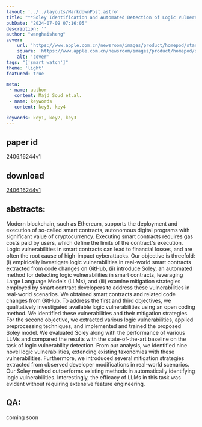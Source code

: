 ```yaml
---
layout: '../../layouts/MarkdownPost.astro'
title: "**Soley Identification and Automated Detection of Logic Vulnerabilities in Ethereum Smart Contracts Using Large Language Models**"
pubDate: "2024-07-09 07:16:05"
description: ''
author: "wanghaisheng"
cover:
    url: 'https://www.apple.com.cn/newsroom/images/product/homepod/standard/Apple-HomePod-hero-230118_big.jpg.large_2x.jpg'
    square: 'https://www.apple.com.cn/newsroom/images/product/homepod/standard/Apple-HomePod-hero-230118_big.jpg.large_2x.jpg'
    alt: 'cover'
tags: "['smart watch']" 
theme: 'light'
featured: true

meta:
 - name: author
   content: Majd Soud et.al.
 - name: keywords
   content: key3, key4

keywords: key1, key2, key3
---
```


## paper id
2406.16244v1
## download
[2406.16244v1](http://arxiv.org/abs/2406.16244v1)
## abstracts:
Modern blockchain, such as Ethereum, supports the deployment and execution of so-called smart contracts, autonomous digital programs with significant value of cryptocurrency. Executing smart contracts requires gas costs paid by users, which define the limits of the contract's execution. Logic vulnerabilities in smart contracts can lead to financial losses, and are often the root cause of high-impact cyberattacks. Our objective is threefold: (i) empirically investigate logic vulnerabilities in real-world smart contracts extracted from code changes on GitHub, (ii) introduce Soley, an automated method for detecting logic vulnerabilities in smart contracts, leveraging Large Language Models (LLMs), and (iii) examine mitigation strategies employed by smart contract developers to address these vulnerabilities in real-world scenarios. We obtained smart contracts and related code changes from GitHub. To address the first and third objectives, we qualitatively investigated available logic vulnerabilities using an open coding method. We identified these vulnerabilities and their mitigation strategies. For the second objective, we extracted various logic vulnerabilities, applied preprocessing techniques, and implemented and trained the proposed Soley model. We evaluated Soley along with the performance of various LLMs and compared the results with the state-of-the-art baseline on the task of logic vulnerability detection. From our analysis, we identified nine novel logic vulnerabilities, extending existing taxonomies with these vulnerabilities. Furthermore, we introduced several mitigation strategies extracted from observed developer modifications in real-world scenarios. Our Soley method outperforms existing methods in automatically identifying logic vulnerabilities. Interestingly, the efficacy of LLMs in this task was evident without requiring extensive feature engineering.
## QA:
coming soon

